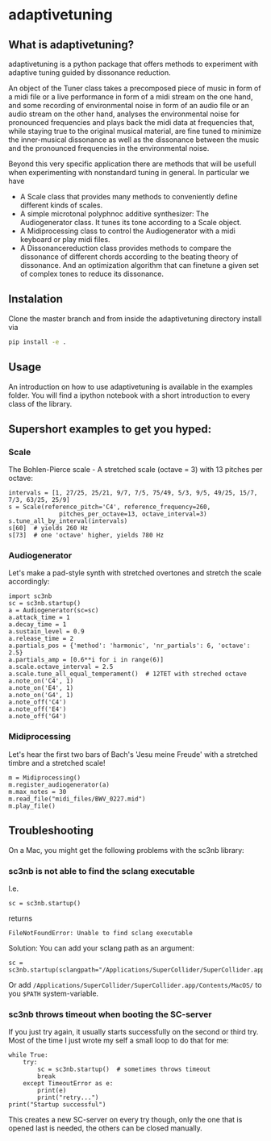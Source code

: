 # adaptivetuning

## What is adaptivetuning?
adaptivetuning is a python package that offers methods to experiment with adaptive tuning guided by dissonance reduction.

An object of the Tuner class takes a precomposed piece of music in form of a midi file or a live performance in form of a midi stream on the one hand, and some recording of environmental noise in form of an audio file or an audio stream on the other hand, analyses the environmental noise for pronounced frequencies and plays back the midi data at frequencies that, while staying true to the original musical material, are fine tuned to minimize the inner-musical dissonance as well as the dissonance between the music and the pronounced frequencies in the environmental noise.

Beyond this very specific application there are methods that will be usefull when experimenting with nonstandard tuning in general. In particular we have
* A Scale class that provides many methods to conveniently define different kinds of scales.
* A simple microtonal polyphnoc additive synthesizer: The Audiogenerator class. It tunes its tone according to a Scale object.
* A Midiprocessing class to control the Audiogenerator with a midi keyboard or play midi files.
* A Dissonancereduction class provides methods to compare the dissonance of different chords according to the beating theory of dissonance. And an optimization algorithm that can finetune a given set of complex tones to reduce its dissonance.


## Instalation
Clone the master branch and from inside the adaptivetuning directory install via 
```bash
pip install -e .
```

## Usage
An introduction on how to use adaptivetuning is available in the examples folder. You will find a ipython notebook with a short introduction to every class of the library.

## Supershort examples to get you hyped:


### Scale
The Bohlen-Pierce scale - A stretched scale (octave = 3) with 13 pitches per octave:

    intervals = [1, 27/25, 25/21, 9/7, 7/5, 75/49, 5/3, 9/5, 49/25, 15/7, 7/3, 63/25, 25/9]
    s = Scale(reference_pitch='C4', reference_frequency=260,
                  pitches_per_octave=13, octave_interval=3)
    s.tune_all_by_interval(intervals)
    s[60]  # yields 260 Hz
    s[73]  # one 'octave' higher, yields 780 Hz

### Audiogenerator
Let's make a pad-style synth with stretched overtones and stretch the scale accordingly:

    import sc3nb
    sc = sc3nb.startup()
    a = Audiogenerator(sc=sc)
    a.attack_time = 1
    a.decay_time = 1
    a.sustain_level = 0.9
    a.release_time = 2
    a.partials_pos = {'method': 'harmonic', 'nr_partials': 6, 'octave': 2.5}
    a.partials_amp = [0.6**i for i in range(6)]
    a.scale.octave_interval = 2.5
    a.scale.tune_all_equal_temperament()  # 12TET with streched octave
    a.note_on('C4', 1)
    a.note_on('E4', 1)
    a.note_on('G4', 1)
    a.note_off('C4')
    a.note_off('E4')
    a.note_off('G4')

### Midiprocessing
Let's hear the first two bars of Bach's 'Jesu meine Freude' with a stretched timbre and a stretched scale!

    m = Midiprocessing()
    m.register_audiogenerator(a)
    m.max_notes = 30
    m.read_file("midi_files/BWV_0227.mid")
    m.play_file()

## Troubleshooting

On a Mac, you might get the following problems with the sc3nb library:

### sc3nb is not able to find the sclang executable

I.e.

    sc = sc3nb.startup()

returns
    
    FileNotFoundError: Unable to find sclang executable

Solution: You can add your sclang path as an argument:

    sc = sc3nb.startup(sclangpath="/Applications/SuperCollider/SuperCollider.app/Contents/MacOS/")

Or add ```/Applications/SuperCollider/SuperCollider.app/Contents/MacOS/```
to you ```$PATH``` system-variable.

### sc3nb throws timeout when booting the SC-server

If you just try again, it usually starts successfully on the second or third try. Most of the time I just wrote my self a small loop to do that for me:

    while True:
        try:
            sc = sc3nb.startup()  # sometimes throws timeout
            break
        except TimeoutError as e:
            print(e)
            print("retry...")
    print("Startup successful")

This creates a new SC-server on every try though, only the one that is opened last is needed, the others can be closed manually. 